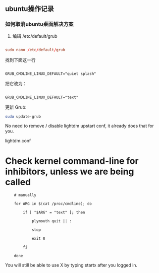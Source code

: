 ## ubuntu操作记录

### 如何取消ubuntu桌面解决方案

1. 编辑 /etc/default/grub
```conf

sudo nano /etc/default/grub

```
找到下面这一行
```

GRUB_CMDLINE_LINUX_DEFAULT="quiet splash"

```
把它改为：
```

GRUB_CMDLINE_LINUX_DEFAULT="text"

```
更新 Grub:
```sh
sudo update-grub
```

No need to remove / disable lightdm upstart conf, it already does that for you.

lightdm.conf

# Check kernel command-line for inhibitors, unless we are being called

        # manually

        for ARG in $(cat /proc/cmdline); do

            if [ "$ARG" = "text" ]; then

                plymouth quit || :

                stop

                exit 0

            fi

        done

You will still be able to use X by typing startx after you logged in.
